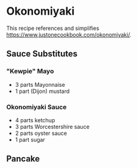 # Okonomiyaki

This recipe references and simplifies <https://www.justonecookbook.com/okonomiyaki/>.

## Sauce Substitutes

### "Kewpie" Mayo
* 3 parts Mayonnaise
* 1 part (Dijon) mustard

### Okonomiyaki Sauce
* 4 parts ketchup
* 3 parts Worcestershire sauce
* 2 parts oyster sauce
* 1 part sugar

## Pancake